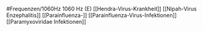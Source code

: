 #Frequenzen/1060Hz
1060 Hz (E)
[[Hendra-Virus-Krankheit]]
[[Nipah-Virus Enzephalitis]]
[[Parainfluenza-]]
[[Parainfluenza-Virus-Infektionen]]
[[Paramyxoviridae Infektionen]]